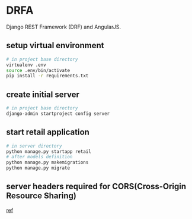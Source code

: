 # DRFA
Django REST Framework (DRF) and AngularJS.

## setup virtual environment
```bash
# in project base directory
virtualenv .env
source .env/bin/activate
pip install -r requirements.txt
```

## create initial server
```bash
# in project base directory
django-admin startproject config server
```

## start retail application
```bash
# in server directory
python manage.py startapp retail
# after models definition
python manage.py makemigrations
python manage.py migrate
```

## server headers required for CORS(Cross-Origin Resource Sharing)
[ref](https://github.com/ottoyiu/django-cors-headers/)

